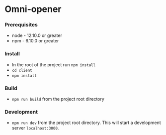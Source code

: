 # Omni-opener

### Prerequisites
- node  -   12.10.0 or greater
- npm   -   6.10.0 or greater


### Install
- In the root of the project run `npm install`
- `cd client`
- `npm install`


### Build
- `npm run build` from the project root directory


### Development
- `npm run dev` from the project root directory. This will start
a development server `localhost:3000`.



